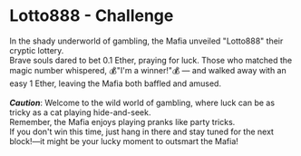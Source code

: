 # Lotto888 - Challenge

In the shady underworld of gambling, the Mafia unveiled "Lotto888" their cryptic lottery.
<br/>
Brave souls dared to bet 0.1 Ether, praying for luck. Those who matched the magic number whispered, 💰"I'm a winner!"💰 — and walked away with an easy 1 Ether, leaving the Mafia both baffled and amused.
<br/><br/>
***Caution***: Welcome to the wild world of gambling, where luck can be as tricky as a cat playing hide-and-seek. </br>
Remember, the Mafia enjoys playing pranks like party tricks. </br> 
If you don't win this time, just hang in there and stay tuned for the next block!—it might be your lucky moment to outsmart the Mafia!

